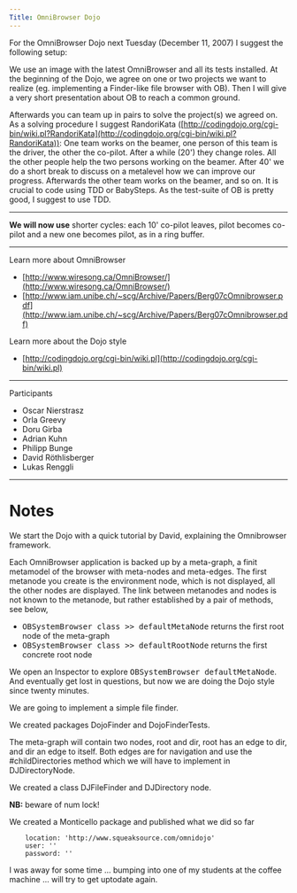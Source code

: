 ```yaml
---
Title: OmniBrowser Dojo
---
```


For the OmniBrowser Dojo next Tuesday (December 11, 2007) I suggest the following setup:

We use an image with the latest OmniBrowser and all its tests installed. At the beginning of the Dojo, we agree on one or two projects we want to realize (eg. implementing a Finder-like file browser with OB). Then I will give a very short presentation about OB to reach a common ground.

Afterwards you can team up in pairs to solve the project(s) we agreed on. As a solving procedure I suggest RandoriKata ([http://codingdojo.org/cgi-bin/wiki.pl?RandoriKata](http://codingdojo.org/cgi-bin/wiki.pl?RandoriKata)):
One team works on the beamer, one person of this team is the driver, the other the co-pilot. After a while (20') they change roles. All the other people help the two persons working on the beamer. After 40' we do a short break to discuss on a metalevel how we can improve our progress. Afterwards the other team works on the beamer, and so on. It is crucial to code using TDD or BabySteps. As the test-suite of OB is pretty good, I suggest to use TDD.


---

<b>We will now use</b> shorter cycles: each 10' co-pilot leaves, pilot becomes co-pilot and a new one becomes pilot, as in a ring buffer.


---

Learn more about OmniBrowser


-  [http://www.wiresong.ca/OmniBrowser/](http://www.wiresong.ca/OmniBrowser/)
-  [http://www.iam.unibe.ch/~scg/Archive/Papers/Berg07cOmnibrowser.pdf](http://www.iam.unibe.ch/~scg/Archive/Papers/Berg07cOmnibrowser.pdf)

Learn more about the Dojo style


-  [http://codingdojo.org/cgi-bin/wiki.pl](http://codingdojo.org/cgi-bin/wiki.pl)


---

Participants


-  Oscar Nierstrasz
-  Orla Greevy
-  Doru Girba
-  Adrian Kuhn
-  Philipp Bunge
-  David Röthlisberger
-  Lukas Renggli


---

# Notes

We start the Dojo with a quick tutorial by David, explaining the Omnibrowser framework.

Each OmniBrowser application is backed up by a meta-graph, a finit metamodel of the browser with meta-nodes and meta-edges. The first metanode you create is the environment node, which is not displayed, all the other nodes are displayed. The link between metanodes and nodes is not known to the metanode, but rather established by a pair of methods, see below, 


-  <tt>OBSystemBrowser class >> defaultMetaNode</tt> returns the first root node of the meta-graph
-  <tt>OBSystemBrowser class >> defaultRootNode</tt> returns the first concrete root node

We open an Inspector to explore <tt>OBSystemBrowser defaultMetaNode</tt>. And eventually get lost in questions, but now we are doing the Dojo style since twenty minutes.

We are going to implement a simple file finder.

We created packages DojoFinder and DojoFinderTests.

The meta-graph will contain two nodes, root and dir, root has an edge to dir, and dir an edge to itself. Both edges are for navigation and use the #childDirectories method which we will have to implement in DJDirectoryNode.

We created a class DJFileFinder and DJDirectory node.

<b>NB:</b> beware of num lock!

We created a Monticello package and published what we did so far

``` MCHttpRepository
    location: 'http://www.squeaksource.com/omnidojo'
    user: ''
    password: ''
```

I was away for some time ... bumping into one of my students at the coffee machine ... will try to get uptodate again.

